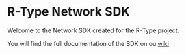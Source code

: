 # R-Type Network SDK

Welcome to the Network SDK created for the R-Type project.

You will find the full documentation of the SDK on ou [wiki](https://g-epitech.github.io/DFMY-RType/docs/sdk/network)